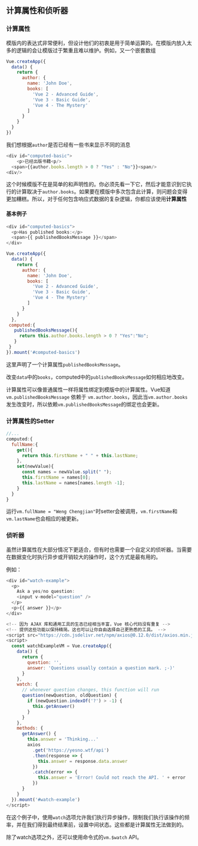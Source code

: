 ## 计算属性和侦听器



### 计算属性

模版内的表达式非常便利，但设计他们的初衷是用于简单运算的。在模版内放入太多的逻辑的会让模版过于繁重且难以维护。例如，又一个嵌套数组

```javascript
Vue.createApp({
  data() {
    return {
      author: {
        name: 'John Doe',
        books: [
          'Vue 2 - Advanced Guide',
          'Vue 3 - Basic Guide',
          'Vue 4 - The Mystery'
        ]
      }
    }
  }
})
```



我们想根据`author`是否已经有一些书来显示不同的消息

```javascript
<div id="computed-basic">
	<p>已经出版书籍<p/>
  <span>{{author.books.length > 0 ? "Yes" : "No"}}<span/>
<div/>
```

这个时候模版不在是简单的和声明性的。你必须先看一下它，然后才能意识到它执行的计算取决于`author.books`。如果要在模版中多次包含此计算，则问题会变得更加糟糕。所以，对于任何包含响应式数据的复杂逻辑，你都应该使用**计算属性**



#### 基本例子

```javascript
<div id="computed-basics">
  <p>Has published books:</p>
  <span>{{ publishedBooksMessage }}</span>
</div>
```

```javascript
Vue.createApp({
  data() {
    return {
      author: {
        name: 'John Doe',
        books: [
          'Vue 2 - Advanced Guide',
          'Vue 3 - Basic Guide',
          'Vue 4 - The Mystery'
        ]
      }
    }
  },
 computed:{
   publishedBooksMessage(){
     return this.author.books.length > 0 ? "Yes":"No";
   }
 }
}).mount('#computed-basics')
```



这里声明了一个计算属性`publishedBooksMessage`。

改变`data`中的`books`，computed中的`publishedBooksMessage`如何相应地改变。

计算属性可以像普通属性一样将属性绑定到模版中的计算属性。Vue知道`vm.publishedBooksMessage` 依赖于 `vm.author.books`，因此当`vm.author.books`发生改变时，所以依赖`vm.publishedBooksMessage`的绑定也会更新。

### 计算属性的Setter



```javascript
//...
computed:{
  fullName:{
    get(){
      return this.firstName + " " + this.lastName;
    },
    set(newValue){
      const names = newValue.split(" ");
      this.firstName = names[0];
      this.lastName = names[names.length -1];
    }
  }
}
```

运行`vm.fullName = "Weng Chengjian"`时setter会被调用，`vm.firstName`和`vm.lastName`也会相应的被更新。



### 侦听器

虽然计算属性在大部分情况下更适合，但有时也需要一个自定义的侦听器。当需要在数据变化时执行异步或开销较大的操作时，这个方式是最有用的。

例如：

```javascript
<div id="watch-example">
  <p>
    Ask a yes/no question:
    <input v-model="question" />
  </p>
  <p>{{ answer }}</p>
</div>
```

```javascript
<!-- 因为 AJAX 库和通用工具的生态已经相当丰富，Vue 核心代码没有重复 -->
<!-- 提供这些功能以保持精简。这也可以让你自由选择自己更熟悉的工具。 -->
<script src="https://cdn.jsdelivr.net/npm/axios@0.12.0/dist/axios.min.js"></script>
<script>
  const watchExampleVM = Vue.createApp({
    data() {
      return {
        question: '',
        answer: 'Questions usually contain a question mark. ;-)'
      }
    },
    watch: {
      // whenever question changes, this function will run
      question(newQuestion, oldQuestion) {
        if (newQuestion.indexOf('?') > -1) {
          this.getAnswer()
        }
      }
    },
    methods: {
      getAnswer() {
        this.answer = 'Thinking...'
        axios
          .get('https://yesno.wtf/api')
          .then(response => {
            this.answer = response.data.answer
          })
          .catch(error => {
            this.answer = 'Error! Could not reach the API. ' + error
          })
      }
    }
  }).mount('#watch-example')
</script>
```



在这个例子中，使用`watch`选项允许我们执行异步操作，限制我们执行该操作的频率，并在我们得到最终结果前，设置中间状态。这些都是计算属性无法做到的。

除了watch选项之外，还可以使用命令式的`vm.$watch` API。